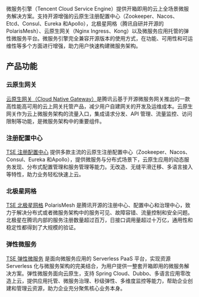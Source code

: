 微服务引擎（Tencent Cloud Service Engine）提供开箱即用的云上全场景微服务解决方案。支持开源增强的云原生注册配置中心（Zookeeper、Nacos、Etcd、Consul、Eureka 和Apollo），北极星网格（腾讯自研并开源的 PolarisMesh）、云原生网关（Nginx Ingress、Kong）以及微服务应用托管的弹性微服务平台。微服务引擎完全兼容开源版本的使用方式，在功能、可用性和可运维性等多个方面进行增强，助力用户快速构建微服务架构。

## 产品功能
### 云原生网关
[云原生网关（Cloud Native Gateway）](https://cloud.tencent.com/document/product/1364/72494)是腾讯云基于开源微服务网关推出的一款高性能高可用的云上网关托管产品，减少用户自建网关的开发及运维成本。云原生网关作为云上微服务架构的流量入口，集成请求分发、API 管理、流量监控、访问限制等功能，是微服务架构中的重要组件。

### 注册配置中心
[TSE 注册配置中心](https://cloud.tencent.com/document/product/1364/52745) 提供多款主流的云原生注册配置中心（Zookeeper、Nacos、Consul、Eureka 和Apollo），提供微服务与分布式场景下，云原生应用的动态服务发现、分布式配置管理和服务管理等能力。无改造、无缝平滑迁移、多语言接入等特性，助力业务轻松快速上云。

### 北极星网格
[TSE 北极星网格](https://cloud.tencent.com/document/product/1364/63709) PolarisMesh 是腾讯开源的注册中心、配置中心和治理中心，致力于解决分布式或者微服务架构中的服务可见、故障容错、流量控制和安全问题。北极星在腾讯内部的服务注册数量超过百万，日接口调用量超过十万亿，通用性和稳定性都得到了大规模的验证。

### 弹性微服务
[TSE 弹性微服务](https://cloud.tencent.com/document/product/1371) 是面向微服务应用的 Serverless PaaS 平台，实现资源 Serverless 化与微服务架构的完美结合，为用户提供一整套开箱即用的微服务解决方案。弹性微服务面向云原生，支持 Spring Cloud、Dubbo、多语言应用零改造上云，提供应用托管、微服务治理、秒级弹性、多维度监控等能力，帮助企业创建和管理云资源，助力企业充分聚焦核心业务本身。
